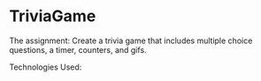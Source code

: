 # TriviaGame

The assignment: Create a trivia game that includes multiple choice questions, a timer, counters, and gifs.

Technologies Used: 